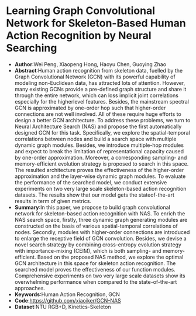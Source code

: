 # Learning Graph Convolutional Network for Skeleton-Based Human Action Recognition by Neural Searching
* **Author**:Wei Peng, Xiaopeng Hong, Haoyu Chen, Guoying Zhao
* **Abstract**:Human action recognition from skeleton data, fuelled by the Graph Convolutional Network (GCN) with its powerful capability of modeling non-Euclidean data, has attracted lots of attention. However, many existing GCNs provide a pre-defined graph structure and share it through the entire network, which can loss implicit joint correlations especially for the higherlevel features. Besides, the mainstream spectral GCN is approximated by one-order hop such that higher-order connections are not well involved. All of these require huge efforts to design a better GCN architecture. To address these problems, we turn to Neural Architecture Search (NAS) and propose the first automatically designed GCN for this task. Specifically, we explore the spatial-temporal correlations between nodes and build a search space with multiple dynamic graph modules. Besides, we introduce multiple-hop modules and expect to break the limitation of representational capacity caused by one-order approximation. Moreover, a corresponding sampling- and memory-efficient evolution strategy is proposed to search in this space. The resulted architecture proves the effectiveness of the higher-order approximation and the layer-wise dynamic graph modules. To evaluate the performance of the searched model, we conduct extensive experiments on two very large scale skeleton-based action recognition datasets. The results show that our model gets the stateof-the-art results in term of given metrics.
* **Summary**:In this paper, we propose to build graph convolutional network for skeleton-based action recognition with NAS. To enrich the NAS search space, firstly, three dynamic graph generating modules are constructed on the basis of various spatial-temporal correlations of nodes. Secondly, modules with higher-order connections are introduced to enlarge the receptive field of GCN convolution. Besides, we devise a novel search strategy by combining cross-entropy evolution strategy with importance-mixing (CEIM), which is both sampling- and memory-efficient. Based on the proposed NAS method, we explore the optimal GCN architecture in this space for skeleton action recognition. The searched model proves the effectiveness of our function modules. Comprehensive experiments on two very large scale datasets show its overwhelming performance when compared to the state-of-the-art approaches.
* **Keywords**:Human Action Recognition, GCN
* **Code**:https://github.com/xiaoiker/GCN-NAS
* **Dataset**:NTU RGB+D, Kinetics-Skeleton